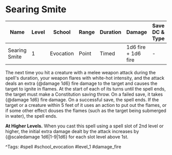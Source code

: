 # Searing Smite

| Name | Level | School | Range | Duration | Damage | Save DC & Type |
|------|-------|--------|-------|----------|--------|----------------|
| Searing Smite | 1 | Evocation | Point | Timed | 1d6 fire + 1d6 fire | - |

The next time you hit a creature with a melee weapon attack during the spell's duration, your weapon flares with white-hot intensity, and the attack deals an extra {@damage 1d6} fire damage to the target and causes the target to ignite in flames. At the start of each of its turns until the spell ends, the target must make a Constitution saving throw. On a failed save, it takes {@damage 1d6} fire damage. On a successful save, the spell ends. If the target or a creature within 5 feet of it uses an action to put out the flames, or if some other effect douses the flames (such as the target being submerged in water), the spell ends.

**At Higher Levels.** When you cast this spell using a spell slot of 2nd level or higher, the initial extra damage dealt by the attack increases by {@scaledamage 1d6|1-9|1d6} for each slot level above 1st.

^Tags: #spell #school_evocation #level_1 #damage_fire